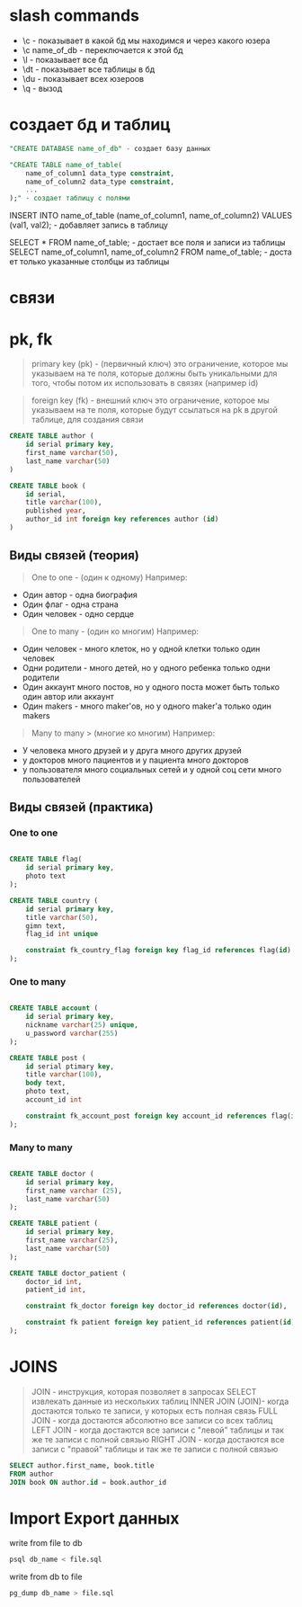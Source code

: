 # slash commands
* \c - показывает в какой бд мы находимся и через какого юзера
* \c name_of_db - переключается к этой бд
* \l - показывает все бд
* \dt - показывает все таблицы в бд
* \du - показывает всех юзероов
* \q - вызод

# создает бд и таблиц
``` sql
"CREATE DATABASE name_of_db" - создает базу данных
```

```sql
"CREATE TABLE name_of_table(
    name_of_column1 data_type constraint,
    name_of_column2 data_type constraint,
    ...
);" - создает таблицу с полями
```

INSERT INTO name_of_table (name_of_column1, name_of_column2) VALUES (val1, val2); - добавляет запись в таблицу

SELECT * FROM name_of_table; - достает все поля и записи из таблицы
SELECT name_of_column1, name_of_column2 FROM name_of_table; - доста ет только указанные столбцы из таблицы

# связи
# pk, fk
> primary key (pk) - (первичный ключ)
> это ограничение, которое мы указываем на те поля, которые должны быть уникальными для того, 
чтобы потом их использовать в связях (например id)

> foreign key (fk) - внешний ключ
> это ограничение, которое мы указываем на те поля,
которые будут ссылаться на pk в другой таблице, для создания связи

``` sql
CREATE TABLE author (
    id serial primary key,
    first_name varchar(50),
    last_name varchar(50)
)

CREATE TABLE book (
    id serial,
    title varchar(100),
    published year,
    author_id int foreign key references author (id)
)
```

## Виды связей (теория)
> One to one - (один к одному)
Например: 

* Один автор - одна биография
* Один флаг - одна страна
* Один человек - одно сердце

> One to many - (один ко многим)
Например:

* Один человек - много клеток, но у одной клетки только один человек
* Одни родители - много детей, но у одного ребенка только одни родители
* Один аккаунт много постов, но у одного поста может быть только один автор или аккаунт
* Один makers - много maker'ов, но у одного maker'a только один makers

> Many to many > (многие ко многим)
Например:

* У человека много друзей и у друга много других друзей
* у докторов много пациентов и у пациента много докторов
* у пользователя много социальных сетей и у одной соц сети много пользователей

## Виды связей (практика)
### One to one
```sql

CREATE TABLE flag(
    id serial primary key,
    photo text
);

CREATE TABLE country (
    id serial primary key,
    title varchar(50),
    gimn text,
    flag_id int unique

    constraint fk_country_flag foreign key flag_id references flag(id)
);
```
### One to many
```sql

CREATE TABLE account (
    id serial primary key,
    nickname varchar(25) unique,
    u_password varchar(255)
);

CREATE TABLE post (
    id serial ptimary key,
    title varchar(100),
    body text,
    photo text,
    account_id int

    constraint fk_account_post foreign key account_id references flag(id)
);
```

### Many to many
```sql

CREATE TABLE doctor (
    id serial primary key,
    first_name varchar (25),
    last_name varchar(50)
);

CREATE TABLE patient (
    id serial primary key,
    first_name varchar(25),
    last_name varchar(50)
);

CREATE TABLE doctor_patient (
    doctor_id int,
    patient_id int,

    constraint fk_doctor foreign key doctor_id references doctor(id),

    constraint fk patient foreign key patient_id references patient(id)
);
```

# JOINS
> JOIN - инструкция, которая позволяет в запросах SELECT извлекать данные из нескольких таблиц
> INNER JOIN (JOIN)- когда достаются только те записи, у которых есть полная связь
> FULL JOIN - когда достаются абсолютно все записи со всех таблиц
> LEFT JOIN - когда достаются все записи с "левой" таблицы и так же те записи с полной связью
> RIGHT JOIN - когда достаются все записи с "правой" таблицы и так же те записи с полной связью

```SQL
SELECT author.first_name, book.title
FROM author
JOIN book ON author.id = book.author_id
```

# Import Export данных
write from file to db
```bash
psql db_name < file.sql
```

write from db to file
```bash
pg_dump db_name > file.sql
```